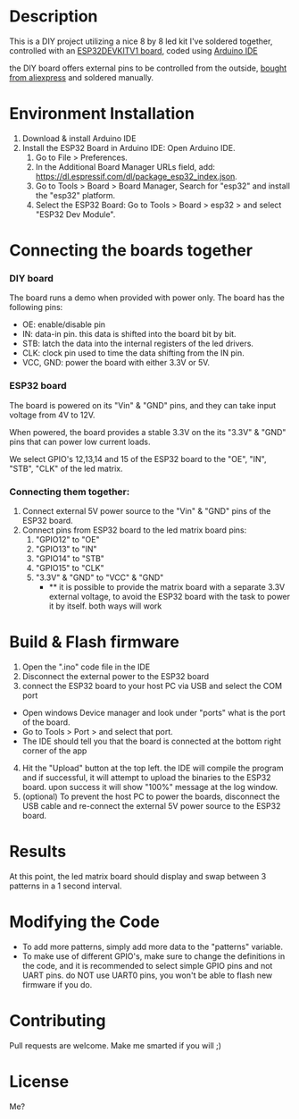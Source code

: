 # Description

This is a DIY project utilizing a nice 8 by 8 led kit I've soldered together, controlled with an [ESP32DEVKITV1 board](https://www.circuitstate.com/pinouts/doit-esp32-devkit-v1-wifi-development-board-pinout-diagram-and-reference/), coded using [Arduino IDE](https://www.arduino.cc/en/software)

the DIY board offers external pins to be controlled from the outside, [bought from aliexpress](https://www.aliexpress.com/item/1005005671763020.html) and soldered manually.



# Environment Installation
1. Download & install Arduino IDE
2. Install the ESP32 Board in Arduino IDE: Open Arduino IDE.
   1. Go to File > Preferences.
   2. In the Additional Board Manager URLs field, add: https://dl.espressif.com/dl/package_esp32_index.json.
   3. Go to Tools > Board > Board Manager, Search for "esp32" and install the "esp32" platform.
   4. Select the ESP32 Board: Go to Tools > Board > esp32 > and select "ESP32 Dev Module".

# Connecting the boards together

### DIY board 
The board runs a demo when provided with power only.
The board has the following pins: 
- OE: enable/disable pin
- IN: data-in pin. this data is shifted into the board bit by bit.
- STB: latch the data into the internal registers of the led drivers.
- CLK: clock pin used to time the data shifting from the IN pin.
- VCC, GND: power the board with either 3.3V or 5V.
 

### ESP32 board
The board is powered on its "Vin" & "GND" pins, and they can take input voltage from 4V to 12V.

When powered, the board provides a stable 3.3V on the its "3.3V" & "GND" pins that can power low current loads.

We select GPIO's 12,13,14 and 15 of the ESP32 board to the "OE", "IN", "STB", "CLK" of the led matrix.

### Connecting them together:
   1. Connect external 5V power source to the "Vin" & "GND" pins of the ESP32 board.
   2. Connect pins from ESP32 board to the led matrix board pins:
      1. "GPIO12" to "OE"
      2. "GPIO13" to "IN"
      3. "GPIO14" to "STB"
      4. "GPIO15" to "CLK"
      5. "3.3V" & "GND" to "VCC" & "GND"
         - ** it is possible to provide the matrix board with a separate 3.3V external voltage, to avoid the ESP32 board with the task to power it by itself. both ways will work

# Build & Flash firmware
1. Open the ".ino" code file in the IDE 
2. Disconnect the external power to the ESP32 board
3. connect the ESP32 board to your host PC via USB and select the COM port 
- Open windows Device manager and look under "ports" what is the port of the board. 
- Go to Tools > Port > and select that port.
- The IDE should tell you that the board is connected at the bottom right corner of the app
4. Hit the "Upload" button at the top left. the IDE will compile the program and if successful, it will attempt to upload the binaries to the ESP32 board. upon success it will show "100%" message at the log window.
5. (optional) To prevent the host PC to power the boards, disconnect the USB cable and re-connect the external 5V power source to the ESP32 board.


# Results
At this point, the led matrix board should display and swap between 3 patterns in a 1 second interval.

# Modifying the Code
- To add more patterns, simply add more data to the "patterns" variable.
- To make use of different GPIO's, make sure to change the definitions in the code, and it is recommended to select simple GPIO pins and not UART pins. do NOT use UART0 pins, you won't be able to flash new firmware if you do.


# Contributing

Pull requests are welcome. Make me smarted if you will ;)



# License

Me?